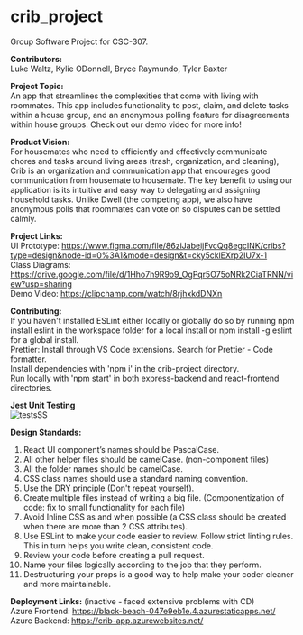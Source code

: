 # crib_project
Group Software Project for CSC-307.  

**Contributors:**  
Luke Waltz, Kylie ODonnell, Bryce Raymundo, Tyler Baxter  

**Project Topic:**  
An app that streamlines the complexities that come with living with roommates.
This app includes functionality to post, claim, and delete tasks within a house group, and an anonymous polling feature for disagreements within house groups. Check out our demo video for more info!

**Product Vision:**  
For housemates who need to efficiently and effectively communicate chores and tasks around living areas
(trash, organization, and cleaning), Crib is an organization and communication app that encourages good 
communication from housemate to housemate. The key benefit to using our application is its intuitive and 
easy way to delegating and assigning household tasks. Unlike Dwell (the competing app), we also have anonymous 
polls that roommates can vote on so disputes can be settled calmly. 
  
**Project Links:**  
UI Prototype: https://www.figma.com/file/86ziJabeijFvcQq8egcINK/cribs?type=design&node-id=0%3A1&mode=design&t=cky5cklEXrp2IU7x-1  
Class Diagrams: https://drive.google.com/file/d/1Hho7h9R9o9_OgPqr5O75oNRk2CiaTRNN/view?usp=sharing  
Demo Video: https://clipchamp.com/watch/8rjhxkdDNXn  
  
**Contributing:**  
If you haven't installed ESLint either locally or globally do so by running npm install eslint in the workspace
folder for a local install or npm install -g eslint for a global install.  
Prettier: Install through VS Code extensions. Search for Prettier - Code formatter.  
Install dependencies with 'npm i' in the crib-project directory.  
Run locally with 'npm start' in both express-backend and react-frontend directories.  

**Jest Unit Testing**  
![testsSS](https://github.com/lukewaltz/crib_project/assets/66276398/a8b8afb4-0a45-459a-a42d-62355198d4fc)
  
**Design Standards:**  
1. React UI component’s names should be PascalCase.  
2. All other helper files should be camelCase. (non-component files)  
3. All the folder names should be camelCase.  
4. CSS class names should use a standard naming convention.  
5. Use the DRY principle (Don't repeat yourself).  
6. Create multiple files instead of writing a big file. (Componentization of code: fix to small functionality for each file)  
7. Avoid Inline CSS as and when possible (a CSS class should be created when there are more than 2 CSS attributes).  
8. Use ESLint to make your code easier to review. Follow strict linting rules. This in turn helps you write clean, consistent code.  
9. Review your code before creating a pull request.  
10. Name your files logically according to the job that they perform.  
11. Destructuring your props is a good way to help make your coder cleaner and more maintainable.

**Deployment Links:** (inactive - faced extensive problems with CD)  
Azure Frontend: https://black-beach-047e9eb1e.4.azurestaticapps.net/  
Azure Backend: https://crib-app.azurewebsites.net/  
